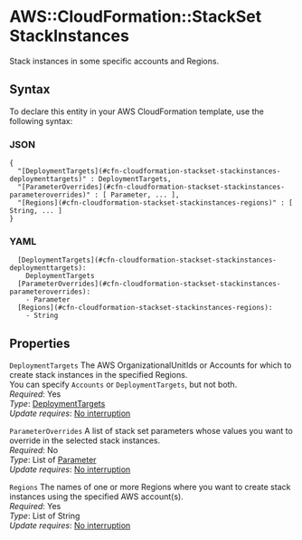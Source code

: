 # AWS::CloudFormation::StackSet StackInstances<a name="aws-properties-cloudformation-stackset-stackinstances"></a>

Stack instances in some specific accounts and Regions\.

## Syntax<a name="aws-properties-cloudformation-stackset-stackinstances-syntax"></a>

To declare this entity in your AWS CloudFormation template, use the following syntax:

### JSON<a name="aws-properties-cloudformation-stackset-stackinstances-syntax.json"></a>

```
{
  "[DeploymentTargets](#cfn-cloudformation-stackset-stackinstances-deploymenttargets)" : DeploymentTargets,
  "[ParameterOverrides](#cfn-cloudformation-stackset-stackinstances-parameteroverrides)" : [ Parameter, ... ],
  "[Regions](#cfn-cloudformation-stackset-stackinstances-regions)" : [ String, ... ]
}
```

### YAML<a name="aws-properties-cloudformation-stackset-stackinstances-syntax.yaml"></a>

```
  [DeploymentTargets](#cfn-cloudformation-stackset-stackinstances-deploymenttargets): 
    DeploymentTargets
  [ParameterOverrides](#cfn-cloudformation-stackset-stackinstances-parameteroverrides): 
    - Parameter
  [Regions](#cfn-cloudformation-stackset-stackinstances-regions): 
    - String
```

## Properties<a name="aws-properties-cloudformation-stackset-stackinstances-properties"></a>

`DeploymentTargets`  <a name="cfn-cloudformation-stackset-stackinstances-deploymenttargets"></a>
The AWS OrganizationalUnitIds or Accounts for which to create stack instances in the specified Regions\.  
You can specify `Accounts` or `DeploymentTargets`, but not both\.  
*Required*: Yes  
*Type*: [DeploymentTargets](aws-properties-cloudformation-stackset-deploymenttargets.md)  
*Update requires*: [No interruption](https://docs.aws.amazon.com/AWSCloudFormation/latest/UserGuide/using-cfn-updating-stacks-update-behaviors.html#update-no-interrupt)

`ParameterOverrides`  <a name="cfn-cloudformation-stackset-stackinstances-parameteroverrides"></a>
A list of stack set parameters whose values you want to override in the selected stack instances\.  
*Required*: No  
*Type*: List of [Parameter](aws-properties-cloudformation-stackset-parameter.md)  
*Update requires*: [No interruption](https://docs.aws.amazon.com/AWSCloudFormation/latest/UserGuide/using-cfn-updating-stacks-update-behaviors.html#update-no-interrupt)

`Regions`  <a name="cfn-cloudformation-stackset-stackinstances-regions"></a>
The names of one or more Regions where you want to create stack instances using the specified AWS account\(s\)\.  
*Required*: Yes  
*Type*: List of String  
*Update requires*: [No interruption](https://docs.aws.amazon.com/AWSCloudFormation/latest/UserGuide/using-cfn-updating-stacks-update-behaviors.html#update-no-interrupt)
